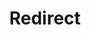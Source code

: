 ﻿---
layout: src/layouts/Redirect.astro
title: Redirect
redirect: https://yamldoc.liuyan.wang/docs/administration/upgrading/legacy/upgrading-from-octopus-2.6.5-2018.10lts/minimize-migration-time
pubDate:  2023-01-01
navSearch: false
navSitemap: false
navMenu: false
---
